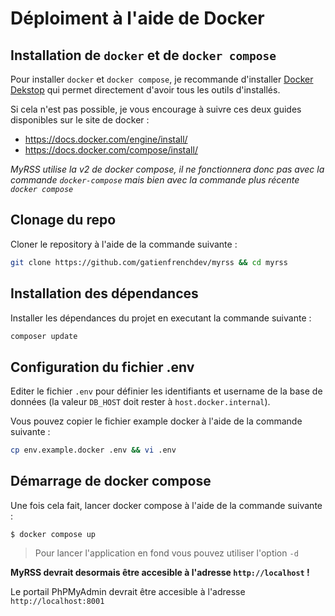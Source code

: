 # Déploiment à l'aide de Docker

## Installation de `docker` et de `docker compose`
Pour installer `docker` et `docker compose`, je recommande d'installer [Docker Dekstop](https://www.docker.com/products/docker-desktop/) qui permet directement d'avoir tous les outils d'installés.

Si cela n'est pas possible, je vous encourage à suivre ces deux guides disponibles sur le site de docker :

- https://docs.docker.com/engine/install/
- https://docs.docker.com/compose/install/

_MyRSS utilise la v2 de docker compose, il ne fonctionnera donc pas avec la commande `docker-compose` mais bien avec la commande plus récente `docker compose`_

## Clonage du repo
Cloner le repository à l'aide de la commande suivante :
```bash
git clone https://github.com/gatienfrenchdev/myrss && cd myrss
```

## Installation des dépendances
Installer les dépendances du projet en executant la commande suivante :
```bash
composer update
```

## Configuration du fichier .env

Editer le fichier `.env` pour définier les identifiants et username de la base de données (la valeur `DB_HOST` doit rester à `host.docker.internal`).

Vous pouvez copier le fichier example docker à l'aide de la commande suivante :
```bash
cp env.example.docker .env && vi .env
```

## Démarrage de docker compose
Une fois cela fait, lancer docker compose à l'aide de la commande suivante :
```
$ docker compose up
```
> Pour lancer l'application en fond vous pouvez utiliser l'option `-d`

**MyRSS devrait desormais être accesible à l'adresse `http://localhost` !**

Le portail PhPMyAdmin devrait être accesible à l'adresse `http://localhost:8001`